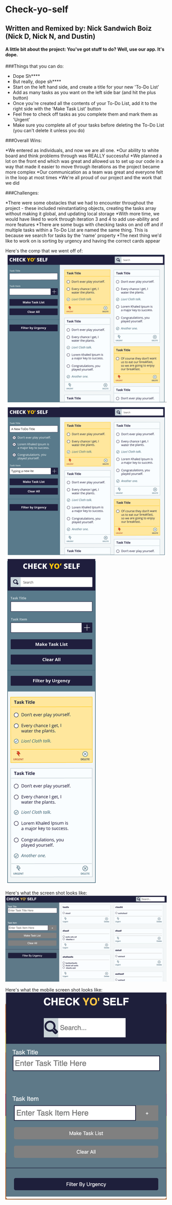 # Check-yo-self
## Written and Remixed by: Nick Sandwich Boiz (Nick D, Nick N, and Dustin)

#### A little bit about the project: You've got stuff to do? Well, use our app. It's dope.

###Things that you can do:

* Dope Sh****
* But really, dope sh****
* Start on the left hand side, and create a title for your new 'To-Do List'
* Add as many tasks as you want on the left side bar (and hit the plus button)
* Once you're created all the contents of your To-Do List, add it to the right side with the 'Make Task List' button
* Feel free to check off tasks as you complete them and mark them as 'Urgent'
* Make sure you complete all of your tasks before deleting the To-Do List (you can't delete it unless you do)

###Overall Wins:

*We entered as individuals, and now we are all one. 
*Our ability to white board and think problems through was REALLY successful
*We planned a lot on the front end which was great and allowed us to set up our code in a way that made it easier to move through iterations as the project became more complex
*Our communication as a team was great and everyone felt in the loop at most times
*We're all proud of our project and the work that we did

###Challenges:

*There were some obstacles that we had to encounter throughout the project - these included reinstantiating objects, creating the tasks array without making it global, and updating local storage
*With more time, we would have liked to work through iteration 3 and 4 to add use-ability and more features
*There are some bugs with checking tasks on and off and if multiple tasks within a To-Do List are named the same thing. This is because we search for tasks by the 'name' property
*The next thing we'd like to work on is sorting by urgency and having the correct cards appear

Here's the comp that we went off of:
![alt text](images/check-yo-self-comp.jpg "Check Yo' Self Comp")
![alt text](images/check-yo-self-comp2.jpg "Check Yo' Self Comp 2")
![alt text](images/check-yo-self-mobileComp.jpg "Check Yo' Self Mobile Comp")

Here's what the screen shot looks like:
![alt text](images/screen-shot-check-self.png "Check Yo' Self ScreenShot")

Here's what the mobile screen shot looks like: 
![alt text](images/mobile-screenshot.png "Check Yo' Self Mobile Screenshot")
